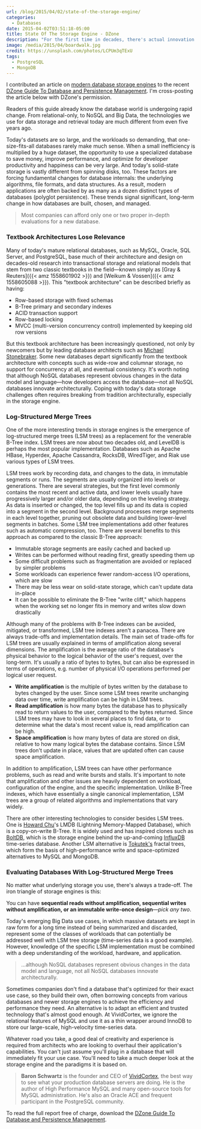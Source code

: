 ```yaml
---
url: /blog/2015/04/02/state-of-the-storage-engine/
categories:
  - Databases
date: 2015-04-02T03:51:18-05:00
title: State Of The Storage Engine - DZone
description: "For the first time in decades, there's actual innovation in databases."
image: /media/2015/04/boardwalk.jpg
credit: https://unsplash.com/photos/LCPUm3qTExU
tags:
  - PostgreSQL
  - MongoDB
---
```


I contributed an article on [modern database storage
engines](http://www.dzone.com/articles/state-storage-engine) to the recent
[DZone Guide To Database and Persistence
Management](http://dzone.com/research/guide-to-databases). I'm cross-posting the
article below with DZone's permission.

<!--more-->

Readers of this guide already know the database world is undergoing rapid change. From relational-only, to NoSQL and Big Data, the technologies we use for data storage and retrieval today are much different from even five years ago.

Today's datasets are so large, and the workloads so demanding, that one-size-fits-all databases rarely make much sense. When a small inefficiency is multiplied by a huge dataset, the opportunity to use a specialized database to save money, improve performance, and optimize for developer productivity and happiness can be very large. And today's solid-state storage is vastly different from spinning disks, too. These factors are forcing fundamental changes for database internals: the underlying algorithms, file formats, and data structures. As a result, modern applications are often backed by as many as a dozen distinct types of databases (polyglot persistence). These trends signal significant, long-term change in how databases are built, chosen, and managed.

>Most companies can afford only one or two proper in-depth evaluations for a new database.

### Textbook Architectures Lose Relevance

Many of today's mature relational databases, such as MySQL, Oracle, SQL Server, and PostgreSQL, base much of their architecture and design on decades-old research into transactional storage and relational models that stem from two classic textbooks in the field—known simply as [Gray & Reuters]({{< amz 1558601902 >}}) and [Weikum & Vossen]({{< amz 1558605088 >}}). This "textbook architecture" can be described briefly as having:

* Row-based storage with fixed schemas
* B-Tree primary and secondary indexes
* ACID transaction support
* Row-based locking
* MVCC (multi-version concurrency control) implemented by keeping old row versions

But this textbook architecture has been increasingly questioned, not only by newcomers but by leading database architects such as [Michael Stonebraker](http://slideshot.epfl.ch/play/suri_stonebraker). Some new databases depart significantly from the textbook architecture with concepts such as wide-row and columnar storage, no support for concurrency at all, and eventual consistency. It's worth noting that although NoSQL databases represent obvious changes in the data model and language—how developers access the database—not all NoSQL databases innovate architecturally. Coping with today's data storage challenges often requires breaking from tradition architecturally, especially in the storage engine.
### Log-Structured Merge Trees

One of the more interesting trends in storage engines is the emergence of log-structured merge trees (LSM trees) as a replacement for the venerable B-Tree index. LSM trees are now about two decades old, and LevelDB is perhaps the most popular implementation. Databases such as Apache HBase, Hyperdex, Apache Cassandra, RocksDB, WiredTiger, and Riak use various types of LSM trees. 

LSM trees work by recording data, and changes to the data, in immutable segments or runs. The segments are usually organized into levels or generations. There are several strategies, but the first level commonly contains the most recent and active data, and lower levels usually have progressively larger and/or older data, depending on the leveling strategy. As data is inserted or changed, the top level fills up and its data is copied into a segment in the second level. Background processes merge segments in each level together, pruning out obsolete data and building lower-level segments in batches. Some LSM tree implementations add other features such as automatic compression, too. There are several benefits to this approach as compared to the classic B-Tree approach:


* Immutable storage segments are easily cached and backed up
* Writes can be performed without reading first, greatly speeding them up
* Some difficult problems such as fragmentation are avoided or replaced by simpler problems
* Some workloads can experience fewer random-access I/O operations, which are slow
* There may be less wear on solid-state storage, which can't update data in-place
* It can be possible to eliminate the B-Tree "write cliff," which happens when the working set no longer fits in memory and writes slow down drastically

Although many of the problems with B-Tree indexes can be avoided, mitigated, or transformed, LSM tree indexes aren't a panacea. There are always trade-offs and implementation details. The main set of trade-offs for LSM trees are usually explained in terms of amplification along several dimensions. The amplification is the average ratio of the database's physical behavior to the logical behavior of the user's request, over the long-term. It's usually a ratio of bytes to bytes, but can also be expressed in terms of operations, e.g. number of physical I/O operations performed per logical user request.

* **Write amplification** is the multiple of bytes written by the database to bytes changed by the user. Since some LSM trees rewrite unchanging data over time, write amplification can be high in LSM trees.
* **Read amplification** is how many bytes the database has to physically read to return values to the user, compared to the bytes returned. Since LSM trees may have to look in several places to find data, or to determine what the data's most recent value is, read amplification can be high.
* **Space amplification** is how many bytes of data are stored on disk, relative to how many logical bytes the database contains. Since LSM trees don't update in place, values that are updated often can cause space amplification.


In addition to amplification, LSM trees can have other performance problems, such as read and write bursts and stalls. It's important to note that amplification and other issues are heavily dependent on workload, configuration of the engine, and the specific implementation. Unlike B-Tree indexes, which have essentially a single canonical implementation, LSM trees are a group of related algorithms and implementations that vary widely.


There are other interesting technologies to consider besides LSM trees. One is [Howard Chu](https://symas.com/getting-down-and-dirty-with-lmdb-qa-with-symas-corporations-howard-chu-about-symass-lightning-memory-mapped-database/)'s LMDB (Lightning Memory-Mapped Database), which is a copy-on-write B-Tree. It is widely used and has inspired clones such as [BoltDB](https://github.com/boltdb/bolt), which is the storage engine behind the up-and-coming [InfluxDB](http://influxdb.com/) time-series database. Another LSM alternative is [Tokutek's](http://www.tokutek.com/) fractal trees, which form the basis of high-performance write and space-optimized alternatives to MySQL and MongoDB.

### Evaluating Databases With Log-Structured Merge Trees

No matter what underlying storage you use, there's always a trade-off. The iron triangle of storage engines is this:


You can have **sequential reads without amplification, sequential writes without amplification, or an immutable write-once design**—*pick any two*.


Today's emerging Big Data use cases, in which massive datasets are kept in raw form for a long time instead of being summarized and discarded, represent some of the classes of workloads that can potentially be addressed well with LSM tree storage (time-series data is a good example). However, knowledge of the specific LSM implementation must be combined with a deep understanding of the workload, hardware, and application. 


>...although NoSQL databases represent obvious changes in the data model and language, not all NoSQL databases innovate architecturally.

Sometimes companies don't find a database that's optimized for their exact use case, so they build their own, often borrowing concepts from various databases and newer storage engines to achieve the efficiency and performance they need. An alternative is to adapt an efficient and trusted technology that's almost good enough. At VividCortex, we ignore the relational features of MySQL and use it as a thin wrapper around InnoDB to store our large-scale, high-velocity time-series data.


Whatever road you take, a good deal of creativity and experience is required from architects who are looking to overhaul their application's capabilities. You can't just assume you'll plug in a database that will immediately fit your use case. You'll need to take a much deeper look at the storage engine and the paradigms it is based on.


> **Baron Schwartz** is the founder and CEO of [VividCortex](https://vividcortex.com), the best way to see what your production database servers are doing. He is the author of High Performance MySQL and many open-source tools for MySQL administration. He's also an Oracle ACE and frequent participant in the PostgreSQL community.


To read the full report free of charge, download the
[DZone Guide To Database and Persistence
Management](http://dzone.com/research/guide-to-databases).
